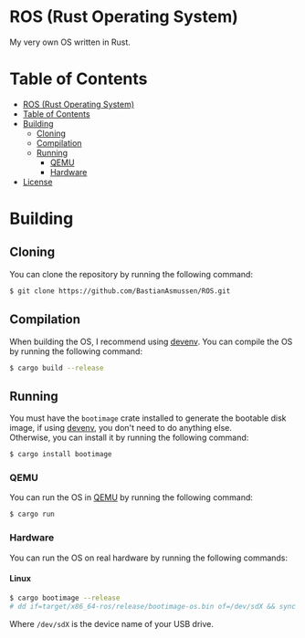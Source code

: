 # ROS (Rust Operating System)
My very own OS written in Rust.

# Table of Contents
- [ROS (Rust Operating System)](#ros-rust-operating-system)
- [Table of Contents](#table-of-contents)
- [Building](#building)
  - [Cloning](#cloning)
  - [Compilation](#compilation)
  - [Running](#running)
    - [QEMU](#qemu)
    - [Hardware](#hardware)
- [License](#license)

# Building

## Cloning
You can clone the repository by running the following command:
```sh
$ git clone https://github.com/BastianAsmussen/ROS.git
```

## Compilation
When building the OS, I recommend using [devenv](https://devenv.sh/).
You can compile the OS by running the following command:
```sh
$ cargo build --release
```

## Running

You must have the `bootimage` crate installed to generate the bootable disk image, if using [devenv](https://devenv.sh), you don't need to do anything else.  
Otherwise, you can install it by running the following command:
```sh
$ cargo install bootimage
```

### QEMU
You can run the OS in [QEMU](https://www.qemu.org/) by running the following command:
```sh
$ cargo run
```

### Hardware
You can run the OS on real hardware by running the following commands:

#### Linux
```sh
$ cargo bootimage --release
# dd if=target/x86_64-ros/release/bootimage-os.bin of=/dev/sdX && sync
```
Where `/dev/sdX` is the device name of your USB drive.

